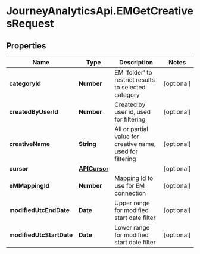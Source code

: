# JourneyAnalyticsApi.EMGetCreativesRequest

## Properties

Name | Type | Description | Notes
------------ | ------------- | ------------- | -------------
**categoryId** | **Number** | EM &#39;folder&#39; to restrict results to selected category | [optional] 
**createdByUserId** | **Number** | Created by user id, used for filtering | [optional] 
**creativeName** | **String** | All or partial value for creative name, used for filtering | [optional] 
**cursor** | [**APICursor**](APICursor.md) |  | [optional] 
**eMMappingId** | **Number** | Mapping Id to use for EM connection | [optional] 
**modifiedUtcEndDate** | **Date** | Upper range for modified start date filter | [optional] 
**modifiedUtcStartDate** | **Date** | Lower range for modified start date filter | [optional] 



